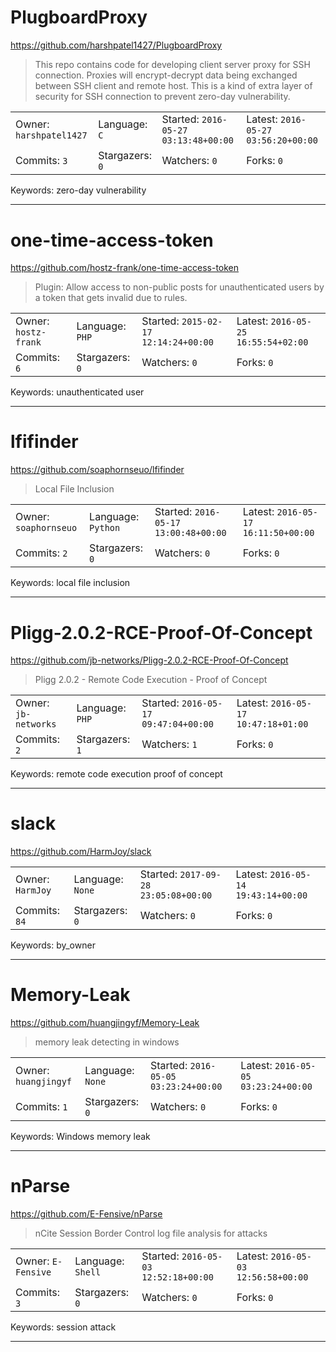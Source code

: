 # PlugboardProxy

https://github.com/harshpatel1427/PlugboardProxy
<blockquote>
This repo contains code for developing client server proxy for SSH connection. Proxies will encrypt-decrypt data being exchanged between SSH client and remote host. This is a kind of extra layer of security for SSH connection to prevent zero-day vulnerability.
</blockquote>

<table><tr>
<tr><td>Owner: <code>harshpatel1427</code></td>
    <td>Language: <code>C</code></td>
    <td>Started: <code>2016-05-27 03:13:48+00:00</code></td>
    <td>Latest: <code>2016-05-27 03:56:20+00:00</code></td></tr>
<tr><td>Commits: <code>3</code></td>
    <td>Stargazers: <code>0</code></td>
    <td>Watchers: <code>0</code></td>
    <td>Forks: <code>0</code></td></tr>
</table>
Keywords: zero-day vulnerability

---

# one-time-access-token

https://github.com/hostz-frank/one-time-access-token
<blockquote>
Plugin: Allow access to non-public posts for unauthenticated users by a token that gets invalid due to rules.
</blockquote>

<table><tr>
<tr><td>Owner: <code>hostz-frank</code></td>
    <td>Language: <code>PHP</code></td>
    <td>Started: <code>2015-02-17 12:14:24+00:00</code></td>
    <td>Latest: <code>2016-05-25 16:55:54+02:00</code></td></tr>
<tr><td>Commits: <code>6</code></td>
    <td>Stargazers: <code>0</code></td>
    <td>Watchers: <code>0</code></td>
    <td>Forks: <code>0</code></td></tr>
</table>
Keywords: unauthenticated user

---

# lfifinder

https://github.com/soaphornseuo/lfifinder
<blockquote>
Local File Inclusion
</blockquote>

<table><tr>
<tr><td>Owner: <code>soaphornseuo</code></td>
    <td>Language: <code>Python</code></td>
    <td>Started: <code>2016-05-17 13:00:48+00:00</code></td>
    <td>Latest: <code>2016-05-17 16:11:50+00:00</code></td></tr>
<tr><td>Commits: <code>2</code></td>
    <td>Stargazers: <code>0</code></td>
    <td>Watchers: <code>0</code></td>
    <td>Forks: <code>0</code></td></tr>
</table>
Keywords: local file inclusion

---

# Pligg-2.0.2-RCE-Proof-Of-Concept

https://github.com/jb-networks/Pligg-2.0.2-RCE-Proof-Of-Concept
<blockquote>
Pligg 2.0.2 - Remote Code Execution - Proof of Concept
</blockquote>

<table><tr>
<tr><td>Owner: <code>jb-networks</code></td>
    <td>Language: <code>PHP</code></td>
    <td>Started: <code>2016-05-17 09:47:04+00:00</code></td>
    <td>Latest: <code>2016-05-17 10:47:18+01:00</code></td></tr>
<tr><td>Commits: <code>2</code></td>
    <td>Stargazers: <code>1</code></td>
    <td>Watchers: <code>1</code></td>
    <td>Forks: <code>0</code></td></tr>
</table>
Keywords: remote code execution proof of concept

---

# slack

https://github.com/HarmJoy/slack
<blockquote>
<no description>
</blockquote>

<table><tr>
<tr><td>Owner: <code>HarmJoy</code></td>
    <td>Language: <code>None</code></td>
    <td>Started: <code>2017-09-28 23:05:08+00:00</code></td>
    <td>Latest: <code>2016-05-14 19:43:14+00:00</code></td></tr>
<tr><td>Commits: <code>84</code></td>
    <td>Stargazers: <code>0</code></td>
    <td>Watchers: <code>0</code></td>
    <td>Forks: <code>0</code></td></tr>
</table>
Keywords: by_owner

---

# Memory-Leak

https://github.com/huangjingyf/Memory-Leak
<blockquote>
memory leak detecting in windows
</blockquote>

<table><tr>
<tr><td>Owner: <code>huangjingyf</code></td>
    <td>Language: <code>None</code></td>
    <td>Started: <code>2016-05-05 03:23:24+00:00</code></td>
    <td>Latest: <code>2016-05-05 03:23:24+00:00</code></td></tr>
<tr><td>Commits: <code>1</code></td>
    <td>Stargazers: <code>0</code></td>
    <td>Watchers: <code>0</code></td>
    <td>Forks: <code>0</code></td></tr>
</table>
Keywords: Windows memory leak

---

# nParse

https://github.com/E-Fensive/nParse
<blockquote>
nCite Session Border Control log file analysis for attacks
</blockquote>

<table><tr>
<tr><td>Owner: <code>E-Fensive</code></td>
    <td>Language: <code>Shell</code></td>
    <td>Started: <code>2016-05-03 12:52:18+00:00</code></td>
    <td>Latest: <code>2016-05-03 12:56:58+00:00</code></td></tr>
<tr><td>Commits: <code>3</code></td>
    <td>Stargazers: <code>0</code></td>
    <td>Watchers: <code>0</code></td>
    <td>Forks: <code>0</code></td></tr>
</table>
Keywords: session attack

---

